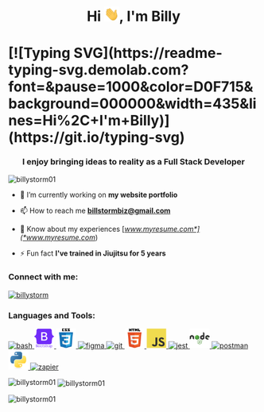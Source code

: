 <h1 align="center">Hi <img src="https://github.com/ABSphreak/ABSphreak/blob/master/gifs/Hi.gif" width="30">, I'm Billy</h1>
<h1>[![Typing SVG](https://readme-typing-svg.demolab.com?font=&pause=1000&color=D0F715&background=000000&width=435&lines=Hi%2C+I'm+Billy)](https://git.io/typing-svg)</h1>
<h3 align="center">I enjoy bringing ideas to reality as a Full Stack Developer</h3>

<p align="left"> <img src="https://komarev.com/ghpvc/?username=billystorm01&label=Profile%20views&color=0e75b6&style=flat" alt="billystorm01" /> </p>

- 🔭 I’m currently working on **my website portfolio**

- 📫 How to reach me **billstormbiz@gmail.com**

- 📄 Know about my experiences [*www.myresume.com*](*www.myresume.com*)

- ⚡ Fun fact **I've trained in Jiujitsu for 5 years**

<h3 align="left">Connect with me:</h3>
<p align="left">
<a href="https://linkedin.com/in/billystorm" target="blank"><img align="center" src="https://raw.githubusercontent.com/rahuldkjain/github-profile-readme-generator/master/src/images/icons/Social/linked-in-alt.svg" alt="billystorm" height="30" width="40" /></a>
</p>

<h3 align="left">Languages and Tools:</h3>
<p align="left"> <a href="https://www.gnu.org/software/bash/" target="_blank" rel="noreferrer"> <img src="https://www.vectorlogo.zone/logos/gnu_bash/gnu_bash-icon.svg" alt="bash" width="40" height="40"/> </a> <a href="https://getbootstrap.com" target="_blank" rel="noreferrer"> <img src="https://raw.githubusercontent.com/devicons/devicon/master/icons/bootstrap/bootstrap-plain-wordmark.svg" alt="bootstrap" width="40" height="40"/> </a> <a href="https://www.w3schools.com/css/" target="_blank" rel="noreferrer"> <img src="https://raw.githubusercontent.com/devicons/devicon/master/icons/css3/css3-original-wordmark.svg" alt="css3" width="40" height="40"/> </a> <a href="https://www.figma.com/" target="_blank" rel="noreferrer"> <img src="https://www.vectorlogo.zone/logos/figma/figma-icon.svg" alt="figma" width="40" height="40"/> </a> <a href="https://git-scm.com/" target="_blank" rel="noreferrer"> <img src="https://www.vectorlogo.zone/logos/git-scm/git-scm-icon.svg" alt="git" width="40" height="40"/> </a> <a href="https://www.w3.org/html/" target="_blank" rel="noreferrer"> <img src="https://raw.githubusercontent.com/devicons/devicon/master/icons/html5/html5-original-wordmark.svg" alt="html5" width="40" height="40"/> </a> <a href="https://developer.mozilla.org/en-US/docs/Web/JavaScript" target="_blank" rel="noreferrer"> <img src="https://raw.githubusercontent.com/devicons/devicon/master/icons/javascript/javascript-original.svg" alt="javascript" width="40" height="40"/> </a> <a href="https://jestjs.io" target="_blank" rel="noreferrer"> <img src="https://www.vectorlogo.zone/logos/jestjsio/jestjsio-icon.svg" alt="jest" width="40" height="40"/> </a> <a href="https://nodejs.org" target="_blank" rel="noreferrer"> <img src="https://raw.githubusercontent.com/devicons/devicon/master/icons/nodejs/nodejs-original-wordmark.svg" alt="nodejs" width="40" height="40"/> </a> <a href="https://postman.com" target="_blank" rel="noreferrer"> <img src="https://www.vectorlogo.zone/logos/getpostman/getpostman-icon.svg" alt="postman" width="40" height="40"/> </a> <a href="https://www.python.org" target="_blank" rel="noreferrer"> <img src="https://raw.githubusercontent.com/devicons/devicon/master/icons/python/python-original.svg" alt="python" width="40" height="40"/> </a> <a href="https://zapier.com" target="_blank" rel="noreferrer"> <img src="https://www.vectorlogo.zone/logos/zapier/zapier-icon.svg" alt="zapier" width="40" height="40"/> </a> </p>

<p><img align="left" src="https://github-readme-stats.vercel.app/api/top-langs?username=billystorm01&show_icons=true&locale=en&layout=compact" alt="billystorm01" /></p>

<p>&nbsp;<img align="center" src="https://github-readme-stats.vercel.app/api?username=billystorm01&show_icons=true&locale=en" alt="billystorm01" /></p>

<p><img align="center" src="https://github-readme-streak-stats.herokuapp.com/?user=billystorm01&" alt="billystorm01" /></p>
